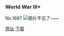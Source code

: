 ### World War III+
No.1687
![图片不见了~~~](https://imgs.xkcd.com/comics/world_war_iii.png)

[原址](https://xkcd.com//1687) [下载](https://imgs.xkcd.com/comics/world_war_iii.png)

